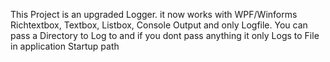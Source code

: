 This Project is an upgraded Logger. it now works with WPF/Winforms Richtextbox, Textbox, Listbox, Console Output and only Logfile.
You can pass a Directory to Log to and if you dont pass anything it only Logs to File in application Startup path
